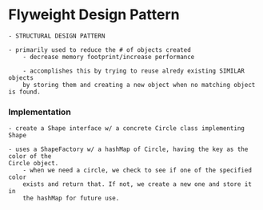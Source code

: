 # Flyweight Design Pattern

    - STRUCTURAL DESIGN PATTERN
    
    - primarily used to reduce the # of objects created
        - decrease memory footprint/increase performance
        
        - accomplishes this by trying to reuse alredy existing SIMILAR objects
        by storing them and creating a new object when no matching object is found. 
        
        
### Implementation
    - create a Shape interface w/ a concrete Circle class implementing Shape
    
    - uses a ShapeFactory w/ a hashMap of Circle, having the key as the color of the
    Circle object. 
        - when we need a circle, we check to see if one of the specified color 
        exists and return that. If not, we create a new one and store it in 
        the hashMap for future use. 
    
